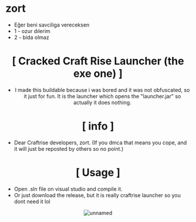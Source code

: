 # zort

+ Eğer beni savciliga vereceksen
+ 1 - ozur dılerim
+ 2 - bida olmaz

<div align="center">

# [ Cracked Craft Rise Launcher (the exe one) ]
+ I made this buildable because i was bored and it was not obfuscated, so it just for fun. It is the launcher which opens the "launcher.jar" so actually it does nothing.

# [ info ]

</div>

+ Dear Craftrise developers, zort. (If you dmca that means you cope, and it will just be reposted by others so no point.)

<div align="center">

# [ Usage ]

</div>

+ Open .sln file on visual studio and compile it.
+ Or just download the release, but it is really craftrise launcher so you dont need it lol

<div align="center")

![unnamed](https://user-images.githubusercontent.com/76044365/141655698-2b826883-c40d-441a-837c-6659933ef554.png)
